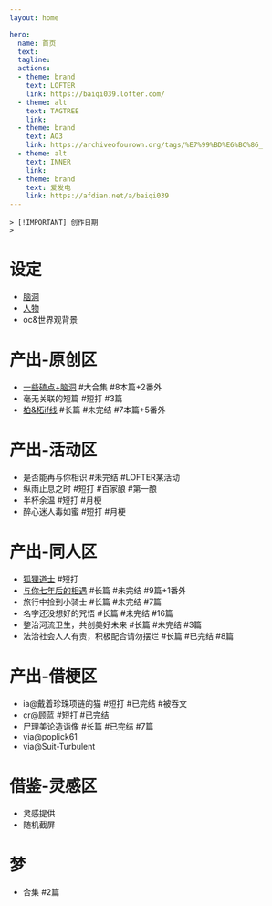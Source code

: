 ```yaml
---
layout: home

hero:
  name: 首页
  text: 
  tagline: 
  actions:
  - theme: brand
    text: LOFTER
    link: https://baiqi039.lofter.com/
  - theme: alt
    text: TAGTREE
    link: 
  - theme: brand
    text: AO3
    link: https://archiveofourown.org/tags/%E7%99%BD%E6%BC%86_
  - theme: alt
    text: INNER
    link: 
  - theme: brand
    text: 爱发电
    link: https://afdian.net/a/baiqi039
---
```


```
> [!IMPORTANT] 创作日期
> 
```

# 设定
  - [脑洞](./setting/brainstorm.md)
  - [人物](./setting/character.md)
  - oc&世界观背景

# 产出-原创区
  - [一些磕点+脑洞](./original/brainstorm/main.md) #大合集 #8本篇+2番外
  - 毫无关联的短篇 #短打 #3篇
  - [柏&柘if线](./original/bo&tuo_if/main.md) #长篇 #未完结 #7本篇+5番外

# 产出-活动区
  - 是否能再与你相识 #未完结 #LOFTER某活动
  - 纵雨止息之时 #短打 #百家酿 #第一酿
  - 半杯余温 #短打 #月梗
  - 醉心迷人毒如蜜 #短打 #月梗

# 产出-同人区
  - [狐狸道士](./fanfiction/genshin/fox/main.md) #短打
  - [与你七年后的相遇](./fanfiction/jujutsu/7year/main.md) #长篇 #未完结 #9篇+1番外
  - 旅行中捡到小骑士 #长篇 #未完结 #7篇
  - 名字还没想好的咒悟 #长篇 #未完结 #16篇
  - 整治河流卫生，共创美好未来 #长篇 #未完结 #3篇
  - 法治社会人人有责，积极配合请勿摆烂 #长篇 #已完结 #8篇

# 产出-借梗区
  - ia@戴着珍珠项链的猫 #短打 #已完结 #被吞文
  - cr@顾蓝 #短打 #已完结
  - 尸理美论造诣像 #长篇 #已完结 #7篇
  - via@poplick61
  - via@Suit-Turbulent

# 借鉴-灵感区
  - 灵感提供
  - 随机截屏

# 梦
  - 合集 #2篇